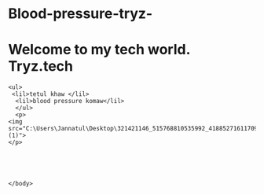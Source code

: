 # Blood-pressure-tryz-
<!DOCTYPE html>
<html lang="en">
<head>
    <meta charset="UTF-8">
    <meta name="viewport" content="width=device-width, initial-scale=1.0">
    <title>Welcome to the tech world</title>
</head>
<body>
    <h1>Welcome to my tech world. Tryz.tech</h1>

    <ul>
     <lil>tetul khaw </lil>
      <lil>blood pressure komaw</lil>
      </ul>
      <p>
    <img src="C:\Users\Jannatul\Desktop\321421146_515768810535992_4188527161170934749_n (1)"> 
    </p>


    
    
    
    </body>
</html>
